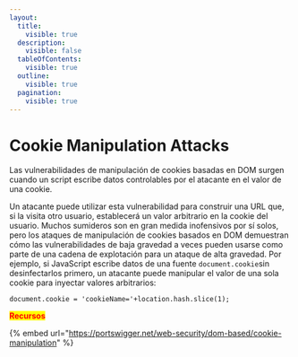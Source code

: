 ```yaml
---
layout:
  title:
    visible: true
  description:
    visible: false
  tableOfContents:
    visible: true
  outline:
    visible: true
  pagination:
    visible: true
---
```


# Cookie Manipulation Attacks

Las vulnerabilidades de manipulación de cookies basadas en DOM surgen cuando un script escribe datos controlables por el atacante en el valor de una cookie.

Un atacante puede utilizar esta vulnerabilidad para construir una URL que, si la visita otro usuario, establecerá un valor arbitrario en la cookie del usuario. Muchos sumideros son en gran medida inofensivos por sí solos, pero los ataques de manipulación de cookies basados ​​en DOM demuestran cómo las vulnerabilidades de baja gravedad a veces pueden usarse como parte de una cadena de explotación para un ataque de alta gravedad. Por ejemplo, si JavaScript escribe datos de una fuente `document.cookie`sin desinfectarlos primero, un atacante puede manipular el valor de una sola cookie para inyectar valores arbitrarios:

`document.cookie = 'cookieName='+location.hash.slice(1);`

<mark style="color:red;">**Recursos**</mark>

{% embed url="https://portswigger.net/web-security/dom-based/cookie-manipulation" %}
